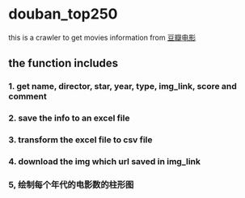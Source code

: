 # douban_top250

this is a crawler to get movies information from [豆瓣电影](https://movie.douban.com/top250)

## the function includes

### 1. get name, director, star, year, type, img_link, score and comment

### 2. save the info to an excel file

### 3. transform the excel file to csv file

### 4. download the img which url saved in img_link

### 5, 绘制每个年代的电影数的柱形图

